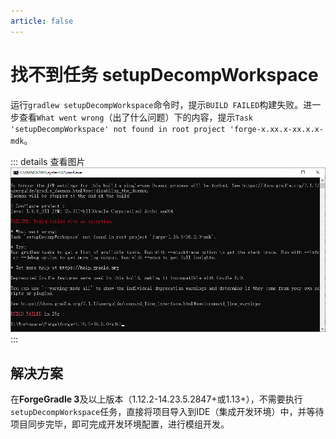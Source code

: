 ```yaml
---
article: false
---
```

# 找不到任务 setupDecompWorkspace
运行`gradlew setupDecompWorkspace`命令时，提示`BUILD FAILED`构建失败。进一步查看`What went wrong`（出了什么问题）下的内容，提示`Task 'setupDecompWorkspace' not found in root project 'forge-x.xx.x-xx.x.x-mdk`。

::: details 查看图片
![](./not-found-task-setupdecompworkspace/1.png)
:::

## 解决方案
在**ForgeGradle 3**及以上版本（1.12.2-14.23.5.2847+或1.13+），不需要执行`setupDecompWorkspace`任务，直接将项目导入到IDE（集成开发环境）中，并等待项目同步完毕，即可完成开发环境配置，进行模组开发。